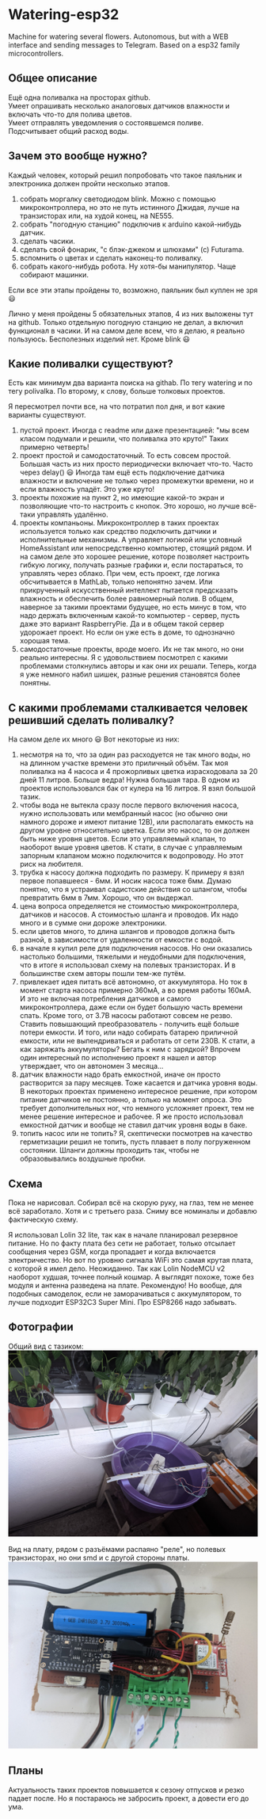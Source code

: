 # Watering-esp32

Machine for watering several flowers. Autonomous, but with a WEB interface and sending messages to Telegram. Based on a esp32 family microcontrollers.

## Общее описание

Ещё одна поливалка на просторах github.  
Умеет опрашивать несколько аналоговых датчиков влажности и включать что-то для полива цветов.  
Умеет отправлять уведомления о состоявшемся поливе.  
Подсчитывает общий расход воды.

## Зачем это вообще нужно?

Каждый человек, который решил попробовать что такое паяльник и электроника должен пройти несколько этапов.

1) собрать моргалку светодиодом blink. Можно с помощью микроконтроллера, но это не путь истинного Джидая, лучше на транзисторах или, на худой конец, на NE555.
2) собрать "погодную станцию" подключив к arduino какой-нибудь датчик.
3) сделать часики.
4) сделать свой фонарик, "с блэк-джеком и шлюхами" (с) Futurama.
5) вспомнить о цветах и сделать наконец-то поливалку.
6) собрать какого-нибудь робота. Ну хотя-бы манипулятор. Чаще собирают машинки.

Если все эти этапы пройдены то, возможно, паяльник был куплен не зря :smiley:

Лично у меня пройдены 5 обязательных этапов, 4 из них выложены тут на github. Только отдельную погодную станцию не делал, а включил функционал в часики. И на самом деле всем, что я делаю, я реально пользуюсь. Бесполезных изделий нет. Кроме blink :smiley:

## Какие поливалки существуют?

Есть как минимум два варианта поиска на githab. По тегу watering и по тегу polivalka. По второму, к слову, больше толковых проектов.

Я пересмотрел почти все, на что потратил пол дня, и вот какие варианты существуют.

1) пустой проект. Иногда с readme или даже презентацией: "мы всем класом подумали и решили, что поливалка это круто!" Таких примерно четверть!
2) проект простой и самодостаточный. То есть совсем простой. Большая часть из них просто периодически включает что-то. Часто через delay() :smiley: Иногда там ещё есть подключение датчика влажности и включение не только через промежутки времени, но и если влажность упадёт. Это уже круто!
3) проекты похожие на пункт 2, но имеющие какой-то экран и позволяющие что-то настроить с кнопок. Это хорошо, но лучше всё-таки управлять удалённо.
4) проекты компаньоны. Микроконтроллер в таких проектах используется только как средство подключить датчики и исполнительные механизмы. А управляет логикой или условный HomeAssistant или непосредственно компьютер, стоящий рядом. И на самом деле это хорошее решение, которе позволяет настроить гибкую логику, получать разные графики и, если постараться, то управлять через облако. При чем, есть проект, где логика обсчитывается в MathLab, только непонятно зачем. Или прикрученный искусственный интеллект пытается предсказать влажность и обеспечить более равномерный полив. В общем, наверное за такими проектами будущее, но есть минус в том, что надо держать включенным какой-то компьютер - сервер, пусть даже это вариант RaspberryPie. Да и в общем такой сервер удорожает проект. Но если он уже есть в доме, то однозначно хорошая тема.
5) самодостаточные проекты, вроде моего. Их не так много, но они реально интересны. Я с удовольствием посмотрел с какими проблемами столкнулись авторы и как они их решали. Теперь, когда я уже немного набил шишек, разные решения становятся более понятны.

## С какими проблемами сталкивается человек решивший сделать поливалку?

На самом деле их много :smiley: Вот некоторые из них:

1) несмотря на то, что за один раз расходуется не так много воды, но на длинном участке времени это приличный объём. Так моя поливалка на 4 насоса и 4 прожорливых цветка израсходовала за 20 дней 11 литров. Больше ведра! Нужна большая тара. В одном из проектов использовался бак от кулера на 16 литров. Я взял большой тазик.
2) чтобы вода не вытекла сразу после первого включения насоса, нужно использовать или мембранный насос (но обычно они намного дороже и имеют питание 12В), или располагать емкость на другом уровне относительно цветка. Если это насос, то он должен быть ниже уровня цветов. Если это управляемый клапан, то наоборот выше уровня цветов. К стати, в случае с управляемым запорным клапаном можно подключится к водопроводу. Но этот риск на любителя.
3) трубка к насосу должна подходить по размеру. К примеру я взял первое попавшееся - 6мм. И носик насоса тоже 6мм. Думаю понятно, что я устраивал садистские действия со шлангом, чтобы превратить 6мм в 7мм. Хорошо, что он выдержал.
4) цена вопроса определяется не стоимостью микроконтроллера, датчиков и насосов. А стоимостью шланга и проводов. Их надо много и в сумме они дороже электроники.
5) если цветов много, то длина шлангов и проводов должна быть разной, в зависимости от удаленности от емкости с водой.
6) в начале я купил реле для подключения насосов. Но они оказались настолько большими, тяжелыми и неудобными для подключения, что в итоге я использовал схему на полевых транзисторах. И в большинстве схем авторы пошли тем-же путём.
7) привлекает идея питать всё автономно, от аккумулятора. Но ток в момент старта насоса примерно 360мА, а во время работы 160мА. И это не включая потребления датчиков и самого микроконтроллера, даже если он будет большую часть времени спать. Кроме того, от 3.7В насосы работают совсем не резво. Ставить повышающий преобразователь - получить ещё больше потери емкости. И того, или надо собирать батарею приличной емкости, или не выпендриваться и работать от сети 230В. К стати, а как заряжать аккумуляторы? Бегать к ним с зарядкой? Впрочем один интересный по исполнению проект я нашел и автор утверждает, что он автономен 3 месяца...
8) датчик влажности надо брать емкостной, иначе он просто растворится за пару месяцев. Тоже касается и датчика уровня воды. В некоторых проектах применено интересное решение, при котором питание датчиков не постоянно, а только на момент опроса. Это требует дополнительных ног, что немного усложняет проект, тем не менее решение интересное и рабочее. Я же просто использовал емкостной датчик и вообще не ставил датчик уровня воды в баке.
9) топить насос или не топить? Я, скептически посмотрев на качество герметизации решил не топить, пусть плавает в полу погруженном состоянии. Шланги должны проходить так, чтобы не образовывались воздушные пробки.

## Схема

Пока не нарисовал. Собирал всё на скорую руку, на глаз, тем не менее всё заработало. Хотя и с третьего раза. Сниму все номиналы и добавлю фактическую схему.

Я использовал Lolin 32 lite, так как в начале планировал резервное питание. Но по факту плата без сети не работает, только отсылает сообщения через GSM, когда пропадает и когда включается электричество. Но вот по уровню сигнала WiFi это самая крутая плата, с которой я имел дело. Неожиданно. Так как Lolin NodeMCU v2 наоборот худшая, точнее полный кошмар. А выглядят похоже, тоже без модуля и антенна разведена на плате. Рекомендую! Но вообще, для подобных самоделок, если не заморачиваться с аккумулятором, то лучше подходит ESP32C3 Super Mini. Про ESP8266 надо забывать.

## Фотографии

Общий вид с тазиком:  
![общий вид](https://github.com/SerhiiLe/Watering-esp32/blob/main/PXL_20250720_080338035.jpg)

Вид на плату, рядом с разъёмами распаяно "реле", но полевых транзисторах, но они smd и с другой стороны платы.
![плата](https://github.com/SerhiiLe/Watering-esp32/blob/main/PXL_20250720_080514097.jpg)

## Планы

Актуальность таких проектов повышается к сезону отпусков и резко падает после. Но я постараюсь не забросить проект, а довести его до ума.
